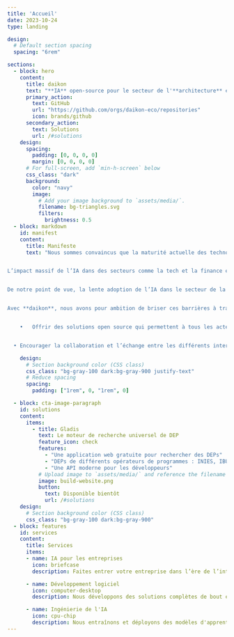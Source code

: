 ```yaml
---
title: 'Accueil'
date: 2023-10-24
type: landing

design:
  # Default section spacing
  spacing: "6rem"

sections:
  - block: hero
    content:
      title: daikon
      text: "**IA** open-source pour le secteur de l'**architecture** et de la **construction**"
      primary_action:
        text: GitHub
        url: "https://github.com/orgs/daikon-eco/repositories"
        icon: brands/github
      secondary_action:
        text: Solutions
        url: /#solutions
    design:
      spacing:
        padding: [0, 0, 0, 0]
        margin: [0, 0, 0, 0]
      # For full-screen, add `min-h-screen` below
      css_class: "dark"
      background:
        color: "navy"
        image:
          # Add your image background to `assets/media/`.
          filename: bg-triangles.svg
          filters:
            brightness: 0.5
  - block: markdown
    id: manifest
    content:
      title: Manifeste
      text: "Nous sommes convaincus que la maturité actuelle des technologies d’intelligence artificielle est suffisante pour transformer radicalement le secteur de l’architecture et de la construction.


L’impact massif de l’IA dans des secteurs comme la tech et la finance est principalement le fruit de la collaboration entre différents acteurs – parfois concurrents – autour de projets et d’outils open source. Des initiatives comme l’hébergement de modèles par [HuggingFace](https://huggingface.co), la création de jeux de données d’entraînement avec [RedPajama](https://github.com/togethercomputer/RedPajama-Data), ou encore le développement de modèles d'IA tels que [Llama](https://llama.meta.com) et [Mistral](https://mistral.ai) en sont des exemples marquants.


De notre point de vue, la lente adoption de l’IA dans le secteur de la construction est principalement due au cloisonnement entre les différents acteurs – entreprises, bureaux d’études, et autres – qui sont peu enclins à partager leurs données et outils internes.


Avec **daikon**, nous avons pour ambition de briser ces barrières à travers des objectifs clairs :


	•	Offrir des solutions open source qui permettent à tous les acteurs du secteur de bénéficier d’outils d’IA modernes.


  •	Encourager la collaboration et l’échange entre les différents intervenants du secteur pour développer des projets qui profitent au plus grand nombre."

    design:
      # Section background color (CSS class)
      css_class: "bg-gray-100 dark:bg-gray-900 justify-text"
      # Reduce spacing
      spacing:
        padding: ["1rem", 0, "1rem", 0]

  - block: cta-image-paragraph
    id: solutions
    content:
      items:
        - title: Gladis
          text: Le moteur de recherche universel de DEP
          feature_icon: check
          features:
            - "Une application web gratuite pour rechercher des DEPs"
            - "DEPs de différents opérateurs de programmes : INIES, IBU, BRE Global, etc."
            - "Une API moderne pour les développeurs"
          # Upload image to `assets/media/` and reference the filename here
          image: build-website.png
          button:
            text: Disponible bientôt
            url: /#solutions
    design:
      # Section background color (CSS class)
      css_class: "bg-gray-100 dark:bg-gray-900"
  - block: features
    id: services
    content:
      title: Services
      items:
      - name: IA pour les entreprises
        icon: briefcase
        description: Faites entrer votre entreprise dans l’ère de l’intelligence artificielle. Nous proposons des sessions de brainstorming, des formations, etc.

      - name: Développement logiciel
        icon: computer-desktop
        description: Nous développons des solutions complètes de bout en bout (full-stack).

      - name: Ingénierie de l'IA
        icon: cpu-chip
        description: Nous entraînons et déployons des modèles d'apprentissage automatique pour tous types de données et cas d'utilisation.
---
```

